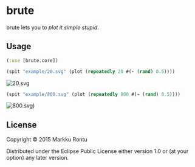 # brute

brute lets you to *plot it simple stupid*.

## Usage

```clj
(:use [brute.core])
```

```clj
(spit "example/20.svg" (plot (repeatedly 20 #(- (rand) 0.5))))
```

![20.svg](https://rawgit.com/Macroz/brute/master/example/20.svg)

```clj
(spit "example/800.svg" (plot (repeatedly 800 #(- (rand) 0.5))))
```

![800.svg](https://rawgit.com/Macroz/brute/master/example/800.svg))

## License

Copyright © 2015 Markku Rontu

Distributed under the Eclipse Public License either version 1.0 or (at your option) any later version.
